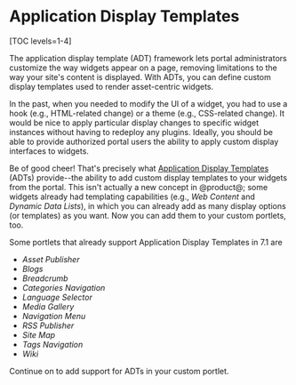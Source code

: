 # Application Display Templates

[TOC levels=1-4]

The application display template (ADT) framework lets portal administrators
customize the way widgets appear on a page, removing limitations to the way your
site's content is displayed. With ADTs, you can define custom display templates
used to render asset-centric widgets.

In the past, when you needed to modify the UI of a widget, you had to use a hook
(e.g., HTML-related change) or a theme (e.g., CSS-related change). It would be
nice to apply particular display changes to specific widget instances without
having to redeploy any plugins. Ideally, you should be able to provide
authorized portal users the ability to apply custom display interfaces to
widgets.

Be of good cheer! That's precisely what
[Application Display Templates](/docs/7-1/user/-/knowledge_base/u/styling-widgets-with-application-display-templates)
(ADTs) provide--the ability to add custom display templates to your widgets from
the portal. This isn't actually a new concept in @product@; some widgets already
had templating capabilities (e.g., *Web Content* and *Dynamic Data  Lists*), in
which you can already add as many display options (or templates) as you want.
Now you can add them to your custom portlets, too.

Some portlets that already support Application Display Templates in 7.1 are

- *Asset Publisher*
- *Blogs*
- *Breadcrumb*
- *Categories Navigation*
- *Language Selector*
- *Media Gallery*
- *Navigation Menu*
- *RSS Publisher*
- *Site Map*
- *Tags Navigation*
- *Wiki*

Continue on to add support for ADTs in your custom portlet.
